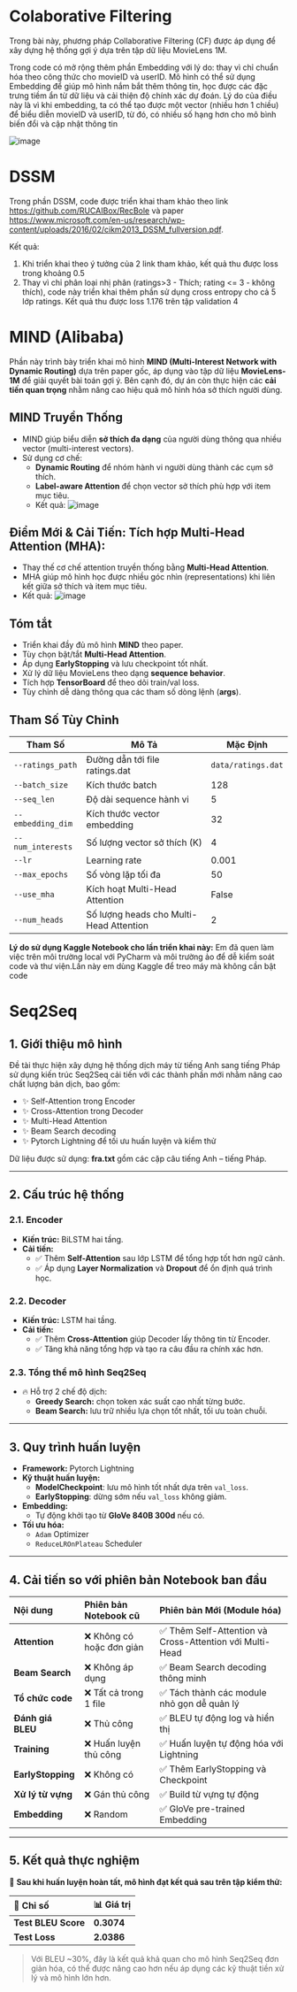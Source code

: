 # Colaborative Filtering
Trong bài này, phương pháp Collaborative Filtering (CF) được áp dụng để xây dựng hệ thống gợi ý dựa trên tập dữ liệu MovieLens 1M.

Trong code có mở rộng thêm phần Embedding với lý do: thay vì chỉ chuẩn hóa theo công thức cho movieID và userID. Mô hình có thể sử dụng Embedding để giúp mô hình nắm bắt thêm thông tin, học được các đặc trưng tiềm ẩn từ dữ liệu và cải thiện độ chính xác dự đoán. Lý do của điều này là vì khi embedding, ta có thể tạo được một vector (nhiều hơn 1 chiều) để biểu diễn movieID và userID, từ đó, có nhiều số hạng hơn cho mô bình biến đổi và cập nhật thông tin

![image](https://github.com/user-attachments/assets/330a770e-a5eb-4494-80bc-34d6e7748d1f)

# DSSM
Trong phần DSSM, code được triển khai tham khảo theo link https://github.com/RUCAIBox/RecBole và paper https://www.microsoft.com/en-us/research/wp-content/uploads/2016/02/cikm2013_DSSM_fullversion.pdf.

Kết quả:
1. Khi triển khai theo ý tưởng của 2 link tham khảo, kết quả thu được loss trong khoảng 0.5
2. Thay vì chỉ phân loại nhị phân (ratings>3 - Thích; rating <= 3 - không thích), code này triển khai thêm phần sử dụng cross entropy cho cả 5 lớp ratings. Kết quả thu được loss 1.176 trên tập validation 4


# MIND (Alibaba)

Phần này trình bày triển khai mô hình **MIND (Multi-Interest Network with Dynamic Routing)** dựa trên paper gốc, áp dụng vào tập dữ liệu **MovieLens-1M** để giải quyết bài toán gợi ý. Bên cạnh đó, dự án còn thực hiện các **cải tiến quan trọng** nhằm nâng cao hiệu quả mô hình hóa sở thích người dùng.

## MIND Truyền Thống
- MIND giúp biểu diễn **sở thích đa dạng** của người dùng thông qua nhiều vector (multi-interest vectors).
- Sử dụng cơ chế:
  - **Dynamic Routing** để nhóm hành vi người dùng thành các cụm sở thích.
  - **Label-aware Attention** để chọn vector sở thích phù hợp với item mục tiêu.
  - Kết quả:
![image](https://github.com/user-attachments/assets/4237ad27-c664-45ff-9daf-5b877c4fb897)


##  Điểm Mới & Cải Tiến: **Tích hợp Multi-Head Attention (MHA)**:
   - Thay thế cơ chế attention truyền thống bằng **Multi-Head Attention**.
   - MHA giúp mô hình học được nhiều góc nhìn (representations) khi liên kết giữa sở thích và item mục tiêu.
   - Kết quả:
![image](https://github.com/user-attachments/assets/4d2c6c7f-ba4b-46b8-9c75-f80ef8459575)


## Tóm tắt
- Triển khai đầy đủ mô hình **MIND** theo paper.
- Tùy chọn bật/tắt **Multi-Head Attention**.
- Áp dụng **EarlyStopping** và lưu checkpoint tốt nhất.
- Xử lý dữ liệu MovieLens theo dạng **sequence behavior**.
- Tích hợp **TensorBoard** để theo dõi train/val loss.
- Tùy chỉnh dễ dàng thông qua các tham số dòng lệnh (**args**).

## Tham Số Tùy Chỉnh

| Tham Số         | Mô Tả                                         | Mặc Định  |
|-----------------|-----------------------------------------------|-----------|
| `--ratings_path`| Đường dẫn tới file ratings.dat                | `data/ratings.dat` |
| `--batch_size`  | Kích thước batch                              | 128       |
| `--seq_len`     | Độ dài sequence hành vi                       | 5         |
| `--embedding_dim`| Kích thước vector embedding                  | 32        |
| `--num_interests`| Số lượng vector sở thích (K)                 | 4         |
| `--lr`          | Learning rate                                 | 0.001     |
| `--max_epochs`  | Số vòng lặp tối đa                            | 50        |
| `--use_mha`     | Kích hoạt Multi-Head Attention                | False     |
| `--num_heads`   | Số lượng heads cho Multi-Head Attention       | 2         |

**Lý do sử dụng Kaggle Notebook cho lần triển khai này:** Em đã quen làm việc trên môi trường local với PyCharm và môi trường ảo để dễ kiểm soát code và thư viện.Lần này em dùng Kaggle để treo máy mà không cần bật code

# Seq2Seq

## 1. Giới thiệu mô hình
Đề tài thực hiện xây dựng hệ thống dịch máy từ tiếng Anh sang tiếng Pháp sử dụng kiến trúc Seq2Seq cải tiến với các thành phần mới nhằm nâng cao chất lượng bản dịch, bao gồm:
- ✨ Self-Attention trong Encoder
- ✨ Cross-Attention trong Decoder
- ✨ Multi-Head Attention
- ✨ Beam Search decoding
- ✨ Pytorch Lightning để tối ưu huấn luyện và kiểm thử

Dữ liệu được sử dụng: **fra.txt** gồm các cặp câu tiếng Anh – tiếng Pháp.

---

## 2. Cấu trúc hệ thống

### 2.1. Encoder
- **Kiến trúc:** BiLSTM hai tầng.
- **Cải tiến:** 
  - ✅ Thêm **Self-Attention** sau lớp LSTM để tổng hợp tốt hơn ngữ cảnh.
  - ✅ Áp dụng **Layer Normalization** và **Dropout** để ổn định quá trình học.

### 2.2. Decoder
- **Kiến trúc:** LSTM hai tầng.
- **Cải tiến:** 
  - ✅ Thêm **Cross-Attention** giúp Decoder lấy thông tin từ Encoder.
  - ✅ Tăng khả năng tổng hợp và tạo ra câu đầu ra chính xác hơn.

### 2.3. Tổng thể mô hình Seq2Seq
- 🔥 Hỗ trợ 2 chế độ dịch:
  - **Greedy Search:** chọn token xác suất cao nhất từng bước.
  - **Beam Search:** lưu trữ nhiều lựa chọn tốt nhất, tối ưu toàn chuỗi.

---

## 3. Quy trình huấn luyện

- **Framework:** Pytorch Lightning
- **Kỹ thuật huấn luyện:** 
  -  **ModelCheckpoint**: lưu mô hình tốt nhất dựa trên `val_loss`.
  -  **EarlyStopping**: dừng sớm nếu `val_loss` không giảm.
- **Embedding:** 
  - Tự động khởi tạo từ **GloVe 840B 300d** nếu có.
- **Tối ưu hóa:**
  - `Adam` Optimizer
  - `ReduceLROnPlateau` Scheduler

---

## 4. Cải tiến so với phiên bản Notebook ban đầu

| Nội dung | Phiên bản Notebook cũ | Phiên bản Mới (Module hóa) |
|:---|:---|:---|
| **Attention** | ❌ Không có hoặc đơn giản | ✅ Thêm Self-Attention và Cross-Attention với Multi-Head |
| **Beam Search** | ❌ Không áp dụng | ✅ Beam Search decoding thông minh |
| **Tổ chức code** | ❌ Tất cả trong 1 file | ✅ Tách thành các module nhỏ gọn dễ quản lý |
| **Đánh giá BLEU** | ❌ Thủ công | ✅ BLEU tự động log và hiển thị |
| **Training** | ❌ Huấn luyện thủ công | ✅ Huấn luyện tự động hóa với Lightning |
| **EarlyStopping** | ❌ Không có | ✅ Thêm EarlyStopping và Checkpoint |
| **Xử lý từ vựng** | ❌ Gán thủ công | ✅ Build từ vựng tự động |
| **Embedding** | ❌ Random | ✅ GloVe pre-trained Embedding |

---

## 5. Kết quả thực nghiệm

🌟 **Sau khi huấn luyện hoàn tất, mô hình đạt kết quả sau trên tập kiểm thử:**

| 🎯 Chỉ số | 📊 Giá trị |
|:---|:---|
| **Test BLEU Score** | **0.3074** |
| **Test Loss** | **2.0386** |


> Với BLEU ~30%, đây là kết quả khả quan cho mô hình Seq2Seq đơn giản hóa, có thể được nâng cao hơn nếu áp dụng các kỹ thuật tiền xử lý và mô hình lớn hơn.
